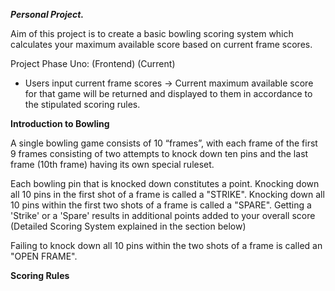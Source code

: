 ***Personal Project.***

Aim of this project is to create a basic bowling scoring system which calculates your maximum available score based on current frame scores. 

Project Phase Uno: (Frontend) (Current)
- Users input current frame scores -> Current maximum available score for that game will be returned and displayed to them in accordance to the stipulated scoring rules.


**Introduction to Bowling**

A single bowling game consists of 10 “frames”, with each frame of the first 9 frames consisting of two attempts to knock down ten pins and the last frame (10th frame) having its own special ruleset.

Each bowling pin that is knocked down constitutes a point. Knocking down all 10 pins in the first shot of a frame is called a "STRIKE". Knocking down all 10 pins within the first two shots of a frame is called a "SPARE". Getting a 'Strike' or a 'Spare' results in additional points added to your overall score (Detailed Scoring System explained in the section below)

Failing to knock down all 10 pins within the two shots of a frame is called an "OPEN FRAME". 

**Scoring Rules**

